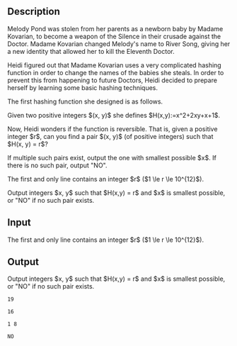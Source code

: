 ## Description

<div><p>Melody Pond was stolen from her parents as a newborn baby by Madame Kovarian, to become a weapon of the Silence in their crusade against the Doctor. Madame Kovarian changed Melody's name to River Song, giving her a new identity that allowed her to kill the Eleventh Doctor.</p><p>Heidi figured out that Madame Kovarian uses a very complicated hashing function in order to change the names of the babies she steals. In order to prevent this from happening to future Doctors, Heidi decided to prepare herself by learning some basic hashing techniques.</p><p>The first hashing function she designed is as follows.</p><p>Given two positive integers $(x, y)$ she defines $H(x,y):=x^2+2xy+x+1$.</p><p>Now, Heidi wonders if the function is reversible. That is, given a positive integer $r$, can you find a pair $(x, y)$ (of positive integers) such that $H(x, y) = r$?</p><p>If multiple such pairs exist, output the one with smallest possible $x$. If there is no such pair, output "<span class="tex-font-style-tt">NO</span>".</p></div><div class="input-specification"><p>The first and only line contains an integer $r$ ($1 \le r \le 10^{12}$).</p></div><div class="output-specification"><p>Output integers $x, y$ such that $H(x,y) = r$ and $x$ is smallest possible, or "<span class="tex-font-style-tt">NO</span>" if no such pair exists.</p></div>

## Input

<p>The first and only line contains an integer $r$ ($1 \le r \le 10^{12}$).</p>

## Output

<p>Output integers $x, y$ such that $H(x,y) = r$ and $x$ is smallest possible, or "<span class="tex-font-style-tt">NO</span>" if no such pair exists.</p>





```input1
19
```




```input2
16
```




```output1
1 8
```




```output2
NO
```


